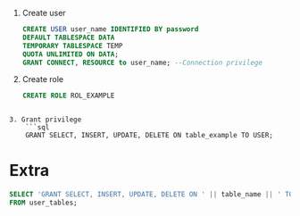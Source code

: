 1. Create user
	```sql
	CREATE USER user_name IDENTIFIED BY password
	DEFAULT TABLESPACE DATA
	TEMPORARY TABLESPACE TEMP
	QUOTA UNLIMITED ON DATA;
	GRANT CONNECT, RESOURCE to user_name; --Connection privilege
	```

2. Create role
	```sql
	CREATE ROLE ROL_EXAMPLE
```

3. Grant privilege
	```sql
	GRANT SELECT, INSERT, UPDATE, DELETE ON table_example TO USER;

```










# **Extra**
``` sql
SELECT 'GRANT SELECT, INSERT, UPDATE, DELETE ON ' || table_name || ' TO user_name;'
FROM user_tables;
```